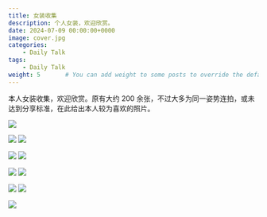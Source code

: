 ```yaml
---
title: 女装收集
description: 个人女装，欢迎欣赏。
date: 2024-07-09 00:00:00+0000
image: cover.jpg
categories:
    - Daily Talk
tags:
    - Daily Talk
weight: 5       # You can add weight to some posts to override the default sorting (date descending)
---
```


本人女装收集，欢迎欣赏。原有大约 200 余张，不过大多为同一姿势连拍，或未达到分享标准，在此给出本人较为喜欢的照片。

![](cover.jpg)

![](1.jpg) ![](2.jpg)

![](3.jpg) ![](4.jpg)

![](5.jpg) ![](6.jpg)

![](7.jpg) ![](8.jpg)

![](9.jpg)